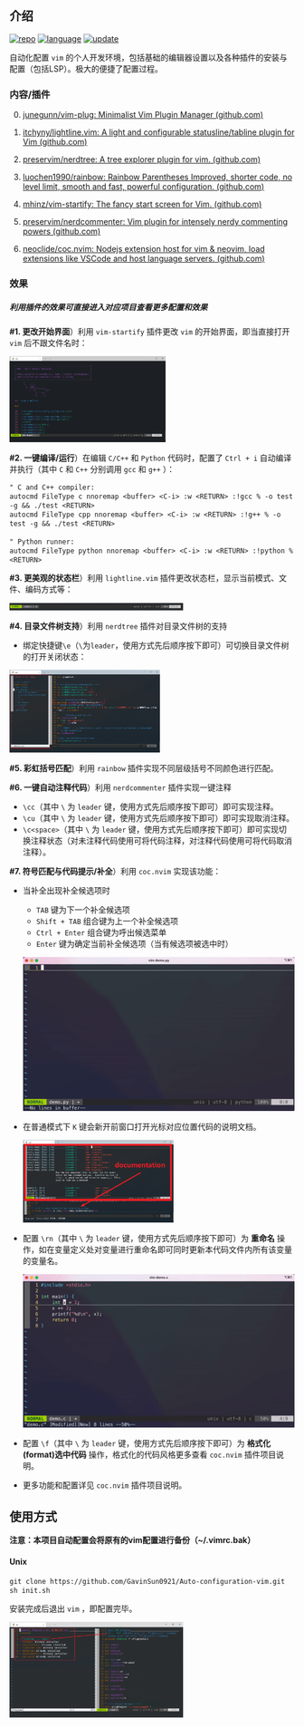 ## 介绍

[![repo](https://badgen.net/badge/github/Auto-configuration-vim?icon&label=GitHub&color=green)](https://github.com/GavinSun0921/Auto-configuration-vim)
[![language](https://img.shields.io/badge/language-C++-F34B7D)](https://github.com/GavinSun0921/Auto-configuration-vim)
[![update](https://img.shields.io/github/last-commit/GavinSun0921/Auto-configuration-vim)](Auto-configuration-vim)

自动化配置 `vim` 的个人开发环境，包括基础的编辑器设置以及各种插件的安装与配置（包括LSP）。极大的便捷了配置过程。

### 内容/插件

0. [junegunn/vim-plug: Minimalist Vim Plugin Manager (github.com)](https://github.com/junegunn/vim-plug)

1. [itchyny/lightline.vim: A light and configurable statusline/tabline plugin for Vim (github.com)](https://github.com/itchyny/lightline.vim)

2. [preservim/nerdtree: A tree explorer plugin for vim. (github.com)](https://github.com/preservim/nerdtree)

3. [luochen1990/rainbow: Rainbow Parentheses Improved, shorter code, no level limit, smooth and fast, powerful configuration. (github.com)](https://github.com/luochen1990/rainbow)

4. [mhinz/vim-startify: The fancy start screen for Vim. (github.com)](https://github.com/mhinz/vim-startify)

5. [preservim/nerdcommenter: Vim plugin for intensely nerdy commenting powers (github.com)](https://github.com/preservim/nerdcommenter)

6. [neoclide/coc.nvim: Nodejs extension host for vim & neovim, load extensions like VSCode and host language servers. (github.com)](https://github.com/neoclide/coc.nvim)

### 效果

##### 利用插件的效果可直接进入对应项目查看更多配置和效果

**#1. 更改开始界面**）利用 `vim-startify` 插件更改 `vim` 的开始界面，即当直接打开 `vim` 后不跟文件名时：

<img src="img/startify.png" style="zoom: 27%;" />

**#2. 一键编译/运行**）在编辑 `C/C++` 和 `Python` 代码时，配置了 `Ctrl + i` 自动编译并执行（其中 `C` 和 `C++` 分别调用 `gcc` 和 `g++` ）：

```
" C and C++ compiler:
autocmd FileType c nnoremap <buffer> <C-i> :w <RETURN> :!gcc % -o test -g && ./test <RETURN>
autocmd FileType cpp nnoremap <buffer> <C-i> :w <RETURN> :!g++ % -o test -g && ./test <RETURN>

" Python runner:
autocmd FileType python nnoremap <buffer> <C-i> :w <RETURN> :!python % <RETURN>
```

**#3. 更美观的状态栏**）利用 `lightline.vim` 插件更改状态栏，显示当前模式、文件、编码方式等：

<img src="img/lightline.vim.png" style="zoom:30%;" />

**#4. 目录文件树支持**）利用 `nerdtree` 插件对目录文件树的支持

- 绑定快捷键`\e`（`\`为`leader`，使用方式先后顺序按下即可）可切换目录文件树的打开关闭状态：

<img src="img/nerdtree.png" style="zoom: 26%;" />

**#5. 彩虹括号匹配**）利用 `rainbow` 插件实现不同层级括号不同颜色进行匹配。

**#6. 一键自动注释代码**）利用 `nerdcommenter` 插件实现一键注释

- `\cc`（其中 `\` 为 `leader` 键，使用方式先后顺序按下即可）即可实现注释。
- `\cu`（其中 `\` 为 `leader` 键，使用方式先后顺序按下即可）即可实现取消注释。
- `\c<space>`（其中 `\` 为 `leader` 键，使用方式先后顺序按下即可）即可实现切换注释状态（对未注释代码使用可将代码注释，对注释代码使用可将代码取消注释）。

**#7. 符号匹配与代码提示/补全**）利用 `coc.nvim` 实现该功能：

- 当补全出现补全候选项时

  -  `TAB` 键为下一个补全候选项
  - `Shift + TAB` 组合键为上一个补全候选项
  - `Ctrl + Enter` 组合键为呼出候选菜单
  - `Enter` 键为确定当前补全候选项（当有候选项被选中时）

  ![](img/coc.nvim.gif)

- 在普通模式下 `K` 键会新开前窗口打开光标对应位置代码的说明文档。

  <img src="img\K-help.png" alt="K-help" style="zoom:26%;" />

- 配置 `\rn`（其中 `\` 为 `leader` 键，使用方式先后顺序按下即可）为 **重命名** 操作，如在变量定义处对变量进行重命名即可同时更新本代码文件内所有该变量的变量名。

  ![](img/rename.gif)

- 配置 `\f`（其中 `\` 为 `leader` 键，使用方式先后顺序按下即可）为 **格式化(format)选中代码** 操作，格式化的代码风格更多查看 `coc.nvim` 插件项目说明。

- 更多功能和配置详见 `coc.nvim` 插件项目说明。

## 使用方式

**注意：本项目自动配置会将原有的vim配置进行备份（~/.vimrc.bak）**

#### Unix

```shell
git clone https://github.com/GavinSun0921/Auto-configuration-vim.git
sh init.sh
```

安装完成后退出 `vim` ，即配置完毕。

<img src="img/PlugInstallStatus.png" style="zoom:30%;" />

